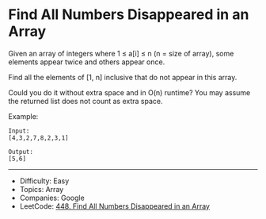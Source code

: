 # Find All Numbers Disappeared in an Array

Given an array of integers where 1 ≤ a[i] ≤ n (n = size of array), some elements appear twice and others appear once.

Find all the elements of [1, n] inclusive that do not appear in this array.

Could you do it without extra space and in O(n) runtime? You may assume the returned list does not count as extra space.

Example:
```
Input:
[4,3,2,7,8,2,3,1]

Output:
[5,6]
```

---

* Difficulty: Easy
* Topics: Array
* Companies: Google
* LeetCode: [448. Find All Numbers Disappeared in an Array](https://leetcode.com/problems/find-all-numbers-disappeared-in-an-array/description/)
